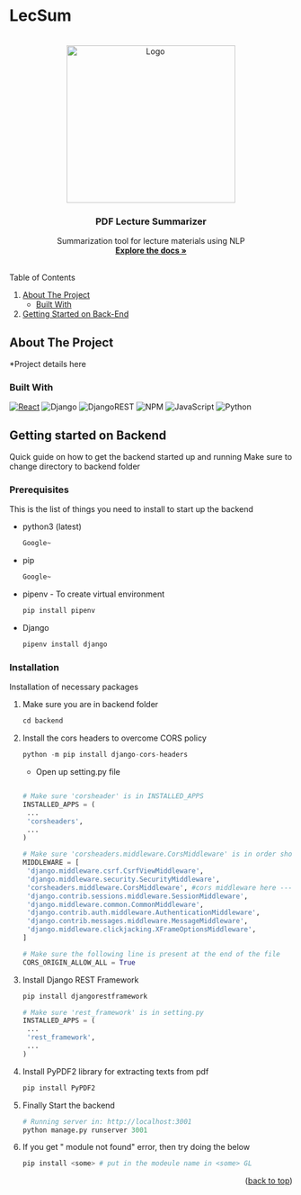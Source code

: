 # LecSum

<!-- Project Logo  -->
<br />
<div align="center">
  <a href="https://github.com/othneildrew/Best-README-Template">
    <img src="https://images.unsplash.com/photo-1651936716527-c92d541cf630?ixlib=rb-4.0.3&ixid=MnwxMjA3fDB8MHxzZWFyY2h8Nnx8cGRmfGVufDB8fDB8fA%3D%3D&auto=format&fit=crop&w=800&q=60" alt="Logo" width="300" height="280">
  </a>

  <h3 align="center">PDF Lecture Summarizer</h3>

  <p align="center">
    Summarization tool for lecture materials using NLP
    <br />
    <a href="https://github.com/othneildrew/Best-README-Template"><strong>Explore the docs »</strong></a>
    <br />
    <br />
  </p>
</div>


<!-- Table of contents -->
<summary>Table of Contents</summary>
  <ol>
    <li>
      <a href="#about-the-project">About The Project</a>
      <ul>
        <li><a href="#built-with">Built With</a></li>
      </ul>
    </li>
    <li>
      <a href="#getting-started-on-backend">Getting Started on Back-End</a>
<!--       <ul>
        <li><a href="#prerequisites">Prerequisites</a></li>
        <li><a href="#installation">Installation</a></li>
      </ul> -->
    </li>
<!--     <li><a href="#usage">Usage</a></li>
    <li><a href="#roadmap">Roadmap</a></li>
    <li><a href="#contributing">Contributing</a></li>
    <li><a href="#license">License</a></li>
    <li><a href="#contact">Contact</a></li>
    <li><a href="#acknowledgments">Acknowledgments</a></li> -->
  </ol>
  

## About The Project
*Project details here  
  
  

### Built With

[![React][React.js]][React-url]
![Django](https://img.shields.io/badge/django-%23092E20.svg?style=for-the-badge&logo=django&logoColor=white)
![DjangoREST](https://img.shields.io/badge/DJANGO-REST-ff1709?style=for-the-badge&logo=django&logoColor=white&color=ff1709&labelColor=gray)
![NPM](https://img.shields.io/badge/NPM-%23000000.svg?style=for-the-badge&logo=npm&logoColor=white)
![JavaScript](https://img.shields.io/badge/javascript-%23323330.svg?style=for-the-badge&logo=javascript&logoColor=%23F7DF1E)
![Python](https://img.shields.io/badge/python-3670A0?style=for-the-badge&logo=python&logoColor=ffdd54)


## Getting started on Backend

Quick guide on how to get the backend started up and running
Make sure to change directory to backend folder

### Prerequisites

This is the list of things you need to install to start up the backend
* python3 (latest)
  ```sh
  Google~
  ```
* pip
   ```sh
  Google~
  ```
* pipenv - To create virtual environment
   ```sh
  pip install pipenv
  ```
* Django
   ```sh
  pipenv install django
  ```

### Installation

Installation of necessary packages

1. Make sure you are in backend folder
    ```py
    cd backend
    ```
3. Install the cors headers to overcome CORS policy
   ```py
   python -m pip install django-cors-headers
   ```
   * Open up setting.py file
   ```py
   
   # Make sure 'corsheader' is in INSTALLED_APPS
   INSTALLED_APPS = (
    ...
    'corsheaders',
    ...
   )
   
   # Make sure 'corsheaders.middleware.CorsMiddleware' is in order shown below
   MIDDLEWARE = [
    'django.middleware.csrf.CsrfViewMiddleware',
    'django.middleware.security.SecurityMiddleware',
    'corsheaders.middleware.CorsMiddleware', #cors middleware here ------------
    'django.contrib.sessions.middleware.SessionMiddleware',
    'django.middleware.common.CommonMiddleware',
    'django.contrib.auth.middleware.AuthenticationMiddleware',
    'django.contrib.messages.middleware.MessageMiddleware',
    'django.middleware.clickjacking.XFrameOptionsMiddleware',
   ]
   
   # Make sure the following line is present at the end of the file
   CORS_ORIGIN_ALLOW_ALL = True
   
   
   ```
3. Install Django REST Framework
   ```py
   pip install djangorestframework
   
   # Make sure 'rest_framework' is in setting.py
   INSTALLED_APPS = (
    ...
    'rest_framework',
    ...
   )
   
   ```
4. Install PyPDF2 library for extracting texts from pdf
   ```py
   pip install PyPDF2
   ```
6. Finally Start the backend
   ```py
   # Running server in: http://localhost:3001
   python manage.py runserver 3001
   ```
7. If you get "<some> module not found" error, then try doing the below
   ```py
   pip install <some> # put in the modeule name in <some> GL
   ```

<p align="right">(<a href="#readme-top">back to top</a>)</p>


<!-- MARKDOWN LINKS & IMAGES -->
<!-- https://www.markdownguide.org/basic-syntax/#reference-style-links -->
[contributors-shield]: https://img.shields.io/github/contributors/NishantNepal/LecSum.svg?style=for-the-badge
[contributors-url]: https://github.com/NishantNepal/LecSum/graphs/contributors
[forks-shield]: https://img.shields.io/github/forks/othneildrew/Best-README-Template.svg?style=for-the-badge
[forks-url]: https://github.com/othneildrew/Best-README-Template/network/members
[stars-shield]: https://img.shields.io/github/stars/othneildrew/Best-README-Template.svg?style=for-the-badge
[stars-url]: https://github.com/othneildrew/Best-README-Template/stargazers
[issues-shield]: https://img.shields.io/github/issues/othneildrew/Best-README-Template.svg?style=for-the-badge
[issues-url]: https://github.com/othneildrew/Best-README-Template/issues
[license-shield]: https://img.shields.io/github/license/othneildrew/Best-README-Template.svg?style=for-the-badge
[license-url]: https://github.com/othneildrew/Best-README-Template/blob/master/LICENSE.txt
[linkedin-shield]: https://img.shields.io/badge/-LinkedIn-black.svg?style=for-the-badge&logo=linkedin&colorB=555
[linkedin-url]: https://linkedin.com/in/othneildrew
[product-screenshot]: images/screenshot.png
[Next.js]: https://img.shields.io/badge/next.js-000000?style=for-the-badge&logo=nextdotjs&logoColor=white
[Next-url]: https://nextjs.org/
[React.js]: https://img.shields.io/badge/React-20232A?style=for-the-badge&logo=react&logoColor=61DAFB
[React-url]: https://reactjs.org/
[Django]: ![Django](https://img.shields.io/badge/django-%23092E20.svg?style=for-the-badge&logo=django&logoColor=white)
[Django-url]: https://docs.djangoproject.com/en/4.1/
[Vue.js]: https://img.shields.io/badge/Vue.js-35495E?style=for-the-badge&logo=vuedotjs&logoColor=4FC08D
[Vue-url]: https://vuejs.org/
[Angular.io]: https://img.shields.io/badge/Angular-DD0031?style=for-the-badge&logo=angular&logoColor=white
[Angular-url]: https://angular.io/
[Svelte.dev]: https://img.shields.io/badge/Svelte-4A4A55?style=for-the-badge&logo=svelte&logoColor=FF3E00
[Svelte-url]: https://svelte.dev/
[Laravel.com]: https://img.shields.io/badge/Laravel-FF2D20?style=for-the-badge&logo=laravel&logoColor=white
[Laravel-url]: https://laravel.com
[Bootstrap.com]: https://img.shields.io/badge/Bootstrap-563D7C?style=for-the-badge&logo=bootstrap&logoColor=white
[Bootstrap-url]: https://getbootstrap.com
[JQuery.com]: https://img.shields.io/badge/jQuery-0769AD?style=for-the-badge&logo=jquery&logoColor=white
[JQuery-url]: https://jquery.com 
